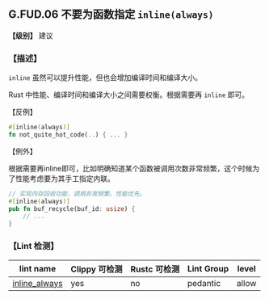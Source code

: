 ## G.FUD.06   不要为函数指定 `inline(always)` 

**【级别】** 建议

### 【描述】

`inline` 虽然可以提升性能，但也会增加编译时间和编译大小。

Rust 中性能、编译时间和编译大小之间需要权衡。根据需要再 `inline` 即可。

【反例】

```rust
#[inline(always)]
fn not_quite_hot_code(..) { ... }
```

【例外】

根据需要再inline即可，比如明确知道某个函数被调用次数非常频繁，这个时候为了性能考虑要为其手工指定内联。

```rust
// 实现内存回收功能，调用非常频繁。性能优先。
#[inline(always)]
pub fn buf_recycle(buf_id: usize) {
    // ...
}
```

### 【Lint 检测】

| lint name                                                    | Clippy 可检测 | Rustc 可检测 | Lint Group | level |
| ------------------------------------------------------------ | ------------- | ------------ | ---------- | ----- |
| [inline_always](https://rust-lang.github.io/rust-clippy/master/#inline_always) | yes           | no           | pedantic   | allow |

